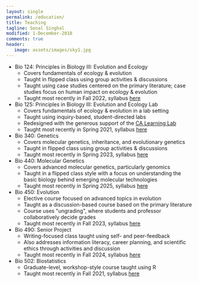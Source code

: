 ```yaml
---
layout: single
permalink: /education/
title: Teaching
tagline: Sonal Singhal
modified: 1-December-2018
comments: true
header:
   image: assets/images/sky1.jpg
---
```


- Bio 124: Principles in Biology III: Evolution and Ecology
  - Covers fundamentals of ecology & evolution
  - Taught in flipped class using group activities & discussions
  - Taught using case studies centered on the primary literature; case studies focus on human impact on ecology & evolution
  - Taught most recently in Fall 2022, syllabus [here](/assets/docs/Bio124_Fall2022.pdf)
- Bio 125: Principles in Biology III: Evolution and Ecology Lab
  - Covers fundamentals of ecology & evolution in a lab setting
  - Taught using inquiry-based, student-directed labs
  - Redesigned with the generous support of the [CA Learning Lab](https://news.csudh.edu/learning-lab-grant/)
  - Taught most recently in Spring 2021, syllabus [here](/assets/docs/Bio125-02_Spring2021.pdf)
- Bio 340: Genetics
  - Covers molecular genetics, inheritance, and evolutionary genetics
  - Taught in flipped class using group activities & discussions
  - Taught most recently in Spring 2023, syllabus [here](/assets/docs/Bio340_Spring2023.pdf)
- Bio 440: Molecular Genetics
  - Covers advanced molecular genetics, particularly genomics
  - Taught in a flipped class style with a focus on understanding the basic biology behind emerging molecular technologies
  - Taught most recently in Spring 2025, syllabus [here](/assets/docs/Bio440_Spring2025.pdf)
- Bio 450: Evolution
  - Elective course focused on advanced topics in evolution
  - Taught as a discussion-based course based on the primary literature
  - Course uses "ungrading", where students and professor collaboratively decide grades
  - Taught most recently in Fall 2023, syllabus [here](/assets/docs/Bio450_Fall2023.pdf)
- Bio 490: Senior Project
  - Writing-focused class taught using self- and peer-feedback
  - Also addresses information literacy, career planning, and scientific ethics through activities and discussion
  - Taught most recently in Fall 2024, syllabus [here](/assets/docs/Bio490_Fall2024.pdf)
- Bio 502: Biostatistics
  - Graduate-level, workshop-style course taught using R
  - Taught most recently in Fall 2021, syllabus [here](/assets/docs/Bio502_Fall2021.pdf)

<!-- 
## Outreach
In the past, our lab has been lucky to join these organizations:
- [Girls Who Code](https://girlswhocode.com/)
- [Software Carpentry](https://software-carpentry.org/)
- [Code Nation](https://codenation.org/)
- [Prison University Program](https://prisonuniversityproject.org/) at San Quentin Prison
- [Breakthrough Collaborative](https://www.breakthroughcollaborative.org/)

In the future, we look forward to partnering with [CSI3](https://csi3.org/), CSU Dominguez Hills' ground-breaking center for science education and outreach. -->